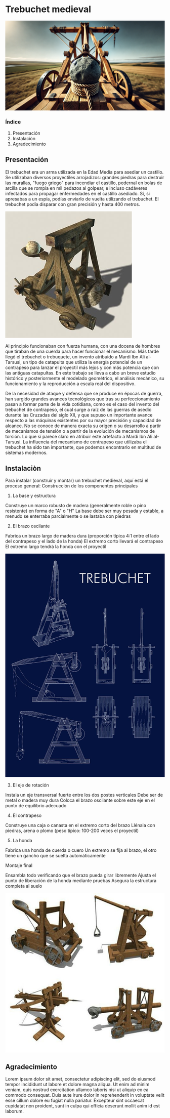 # Trebuchet medieval
![alt text](image-1.png)

### Índice
1. Presentación
2. Instalaciòn 
3. Agradecimiento

## Presentación

El trebuchet era un arma utilizada en la Edad Media 
para asediar un castillo. Se utilizaban diversos 
proyectiles arrojadizos: grandes piedras para 
destruir las murallas, "fuego griego" para incendiar 
el castillo, pedernal en bolas de arcilla que se 
rompía en mil pedazos al golpear, e incluso 
cadáveres infectados para propagar enfermedades 
en el castillo asediado. Sí, si apresabas a un espía, 
podías enviarlo de vuelta utilizando el trebuchet. 
El trebuchet podía disparar con gran precisión y 
hasta 400 metros. 

![alt text](image-4.png)

Al principio funcionaban con fuerza humana, con una docena de hombres que tiraban de una cuerda para hacer funcionar el mecanismo. Más tarde llegó el trebuchet o trebuquete, un invento atribuido a Mardi Ibn Ali al-Tarsusi, un tipo de catapulta que utiliza la energía potencial de un contrapeso para lanzar el proyectil más lejos y con más potencia que con las antiguas catapultas. En este trabajo se lleva a cabo un breve estudio histórico y posteriormente el modelado geométrico, el análisis mecánico, su funcionamiento y la reproducción a escala real del dispositivo.

De la necesidad de ataque y defensa que se produce en épocas de guerra, han surgido grandes avances tecnológicos que tras su perfeccionamiento pasan a formar parte de la vida cotidiana, como es el caso del invento del trebuchet de contrapeso, el cual surge a raíz de las guerras de asedio durante las Cruzadas del siglo XII, y que supuso un importante avance respecto a las máquinas existentes por su mayor precisión y capacidad de alcance. No se conoce de manera exacta su origen o su desarrollo a partir de mecanismos de tensión o a partir de la evolución de mecanismos de torsión. Lo que sí parece claro en atribuir este artefacto a Mardi Ibn Ali al-Tarsusi. La influencia del mecanismo de contrapeso que utilizaba el trebuchet ha sido tan importante, que podemos encontrarlo en multitud de sistemas modernos.


## Instalaciòn 

Para instalar (construir y montar) un trebuchet medieval, aquí está el proceso general:
Construcción de los componentes principales
1. La base y estructura

Construye un marco robusto de madera (generalmente roble o pino resistente) en forma de "A" o "H"
La base debe ser muy pesada y estable, a menudo se enterraba parcialmente o se lastaba con piedras

2. El brazo oscilante

Fabrica un brazo largo de madera dura (proporción típica 4:1 entre el lado del contrapeso y el lado de la honda)
El extremo corto llevará el contrapeso
El extremo largo tendrá la honda con el proyectil

![alt text](image-2.png)

3. El eje de rotación

Instala un eje transversal fuerte entre los dos postes verticales
Debe ser de metal o madera muy dura
Coloca el brazo oscilante sobre este eje en el punto de equilibrio adecuado

4. El contrapeso

Construye una caja o canasta en el extremo corto del brazo
Llénala con piedras, arena o plomo (peso típico: 100-200 veces el proyectil)

5. La honda

Fabrica una honda de cuerda o cuero
Un extremo se fija al brazo, el otro tiene un gancho que se suelta automáticamente

Montaje final

Ensambla todo verificando que el brazo pueda girar libremente
Ajusta el punto de liberación de la honda mediante pruebas
Asegura la estructura completa al suelo

![alt text](image-3.png)

## Agradecimiento 

Lorem ipsum dolor sit amet, consectetur adipiscing elit, sed do eiusmod tempor incididunt ut labore et dolore magna aliqua. Ut enim ad minim veniam, quis nostrud exercitation ullamco laboris nisi ut aliquip ex ea commodo consequat. Duis aute irure dolor in reprehenderit in voluptate velit esse cillum dolore eu fugiat nulla pariatur. Excepteur sint occaecat cupidatat non proident, sunt in culpa qui officia deserunt mollit anim id est laborum.
